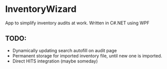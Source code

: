 # InventoryWizard
App to simplify inventory audits at work.
Written in C#.NET using WPF

## TODO:
* Dynamically updating search autofill on audit page
* Permanent storage for imported inventory file, until new one is imported.
* Direct HITS integration (maybe someday)
